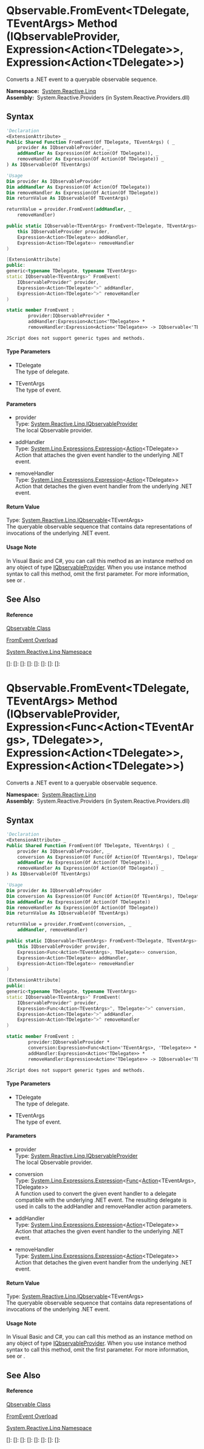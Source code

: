 # Qbservable.FromEvent\<TDelegate, TEventArgs\> Method (IQbservableProvider, Expression\<Action\<TDelegate\>\>, Expression\<Action\<TDelegate\>\>)

Converts a .NET event to a queryable observable sequence.

**Namespace:**  [System.Reactive.Linq](System.Reactive.Linq\System.Reactive.Linq.md)  
**Assembly:**  System.Reactive.Providers (in System.Reactive.Providers.dll)

## Syntax

```vb
'Declaration
<ExtensionAttribute> _
Public Shared Function FromEvent(Of TDelegate, TEventArgs) ( _
    provider As IQbservableProvider, _
    addHandler As Expression(Of Action(Of TDelegate)), _
    removeHandler As Expression(Of Action(Of TDelegate)) _
) As IQbservable(Of TEventArgs)
```

```vb
'Usage
Dim provider As IQbservableProvider
Dim addHandler As Expression(Of Action(Of TDelegate))
Dim removeHandler As Expression(Of Action(Of TDelegate))
Dim returnValue As IQbservable(Of TEventArgs)

returnValue = provider.FromEvent(addHandler, _
    removeHandler)
```

```csharp
public static IQbservable<TEventArgs> FromEvent<TDelegate, TEventArgs>(
    this IQbservableProvider provider,
    Expression<Action<TDelegate>> addHandler,
    Expression<Action<TDelegate>> removeHandler
)
```

```c++
[ExtensionAttribute]
public:
generic<typename TDelegate, typename TEventArgs>
static IQbservable<TEventArgs>^ FromEvent(
    IQbservableProvider^ provider, 
    Expression<Action<TDelegate>^>^ addHandler, 
    Expression<Action<TDelegate>^>^ removeHandler
)
```

```fsharp
static member FromEvent : 
        provider:IQbservableProvider * 
        addHandler:Expression<Action<'TDelegate>> * 
        removeHandler:Expression<Action<'TDelegate>> -> IQbservable<'TEventArgs> 
```

```jscript
JScript does not support generic types and methods.
```

#### Type Parameters

- TDelegate  
  The type of delegate.

- TEventArgs  
  The type of event.

#### Parameters

- provider  
  Type: [System.Reactive.Linq.IQbservableProvider](IQbservableProvider\IQbservableProvider.md)  
  The local Qbservable provider.

- addHandler  
  Type: [System.Linq.Expressions.Expression](https://msdn.microsoft.com/en-us/library/Bb335710)\<[Action](https://msdn.microsoft.com/en-us/library/018hxwa8)\<TDelegate\>\>  
  Action that attaches the given event handler to the underlying .NET event.

- removeHandler  
  Type: [System.Linq.Expressions.Expression](https://msdn.microsoft.com/en-us/library/Bb335710)\<[Action](https://msdn.microsoft.com/en-us/library/018hxwa8)\<TDelegate\>\>  
  Action that detaches the given event handler from the underlying .NET event.

#### Return Value

Type: [System.Reactive.Linq.IQbservable](IQbservable\IQbservable(TSource).md)\<TEventArgs\>  
The queryable observable sequence that contains data representations of invocations of the underlying .NET event.

#### Usage Note

In Visual Basic and C\#, you can call this method as an instance method on any object of type [IQbservableProvider](IQbservableProvider\IQbservableProvider.md). When you use instance method syntax to call this method, omit the first parameter. For more information, see [](https://msdn.microsoft.com/en-us/library/Bb384936) or [](https://msdn.microsoft.com/en-us/library/Bb383977).

## See Also

#### Reference

[Qbservable Class](Qbservable\Qbservable.md)

[FromEvent Overload](FromEvent\Qbservable.FromEvent.md)

[System.Reactive.Linq Namespace](System.Reactive.Linq\System.Reactive.Linq.md)

[]: 
[]: 
[]: 
[]: 
[]: 
[]: 
[]: 
[]: 
# Qbservable.FromEvent\<TDelegate, TEventArgs\> Method (IQbservableProvider, Expression\<Func\<Action\<TEventArgs\>, TDelegate\>\>, Expression\<Action\<TDelegate\>\>, Expression\<Action\<TDelegate\>\>)

Converts a .NET event to a queryable observable sequence.

**Namespace:**  [System.Reactive.Linq](System.Reactive.Linq\System.Reactive.Linq.md)  
**Assembly:**  System.Reactive.Providers (in System.Reactive.Providers.dll)

## Syntax

```vb
'Declaration
<ExtensionAttribute> _
Public Shared Function FromEvent(Of TDelegate, TEventArgs) ( _
    provider As IQbservableProvider, _
    conversion As Expression(Of Func(Of Action(Of TEventArgs), TDelegate)), _
    addHandler As Expression(Of Action(Of TDelegate)), _
    removeHandler As Expression(Of Action(Of TDelegate)) _
) As IQbservable(Of TEventArgs)
```

```vb
'Usage
Dim provider As IQbservableProvider
Dim conversion As Expression(Of Func(Of Action(Of TEventArgs), TDelegate))
Dim addHandler As Expression(Of Action(Of TDelegate))
Dim removeHandler As Expression(Of Action(Of TDelegate))
Dim returnValue As IQbservable(Of TEventArgs)

returnValue = provider.FromEvent(conversion, _
    addHandler, removeHandler)
```

```csharp
public static IQbservable<TEventArgs> FromEvent<TDelegate, TEventArgs>(
    this IQbservableProvider provider,
    Expression<Func<Action<TEventArgs>, TDelegate>> conversion,
    Expression<Action<TDelegate>> addHandler,
    Expression<Action<TDelegate>> removeHandler
)
```

```c++
[ExtensionAttribute]
public:
generic<typename TDelegate, typename TEventArgs>
static IQbservable<TEventArgs>^ FromEvent(
    IQbservableProvider^ provider, 
    Expression<Func<Action<TEventArgs>^, TDelegate>^>^ conversion, 
    Expression<Action<TDelegate>^>^ addHandler, 
    Expression<Action<TDelegate>^>^ removeHandler
)
```

```fsharp
static member FromEvent : 
        provider:IQbservableProvider * 
        conversion:Expression<Func<Action<'TEventArgs>, 'TDelegate>> * 
        addHandler:Expression<Action<'TDelegate>> * 
        removeHandler:Expression<Action<'TDelegate>> -> IQbservable<'TEventArgs> 
```

```jscript
JScript does not support generic types and methods.
```

#### Type Parameters

- TDelegate  
  The type of delegate.

- TEventArgs  
  The type of event.

#### Parameters

- provider  
  Type: [System.Reactive.Linq.IQbservableProvider](IQbservableProvider\IQbservableProvider.md)  
  The local Qbservable provider.

- conversion  
  Type: [System.Linq.Expressions.Expression](https://msdn.microsoft.com/en-us/library/Bb335710)\<[Func](https://msdn.microsoft.com/en-us/library/Bb549151)\<[Action](https://msdn.microsoft.com/en-us/library/018hxwa8)\<TEventArgs\>, TDelegate\>\>  
  A function used to convert the given event handler to a delegate compatible with the underlying .NET event. The resulting delegate is used in calls to the addHandler and removeHandler action parameters.

- addHandler  
  Type: [System.Linq.Expressions.Expression](https://msdn.microsoft.com/en-us/library/Bb335710)\<[Action](https://msdn.microsoft.com/en-us/library/018hxwa8)\<TDelegate\>\>  
  Action that attaches the given event handler to the underlying .NET event.

- removeHandler  
  Type: [System.Linq.Expressions.Expression](https://msdn.microsoft.com/en-us/library/Bb335710)\<[Action](https://msdn.microsoft.com/en-us/library/018hxwa8)\<TDelegate\>\>  
  Action that detaches the given event handler from the underlying .NET event.

#### Return Value

Type: [System.Reactive.Linq.IQbservable](IQbservable\IQbservable(TSource).md)\<TEventArgs\>  
The queryable observable sequence that contains data representations of invocations of the underlying .NET event.

#### Usage Note

In Visual Basic and C\#, you can call this method as an instance method on any object of type [IQbservableProvider](IQbservableProvider\IQbservableProvider.md). When you use instance method syntax to call this method, omit the first parameter. For more information, see [](https://msdn.microsoft.com/en-us/library/Bb384936) or [](https://msdn.microsoft.com/en-us/library/Bb383977).

## See Also

#### Reference

[Qbservable Class](Qbservable\Qbservable.md)

[FromEvent Overload](FromEvent\Qbservable.FromEvent.md)

[System.Reactive.Linq Namespace](System.Reactive.Linq\System.Reactive.Linq.md)

[]: 
[]: 
[]: 
[]: 
[]: 
[]: 
[]: 
[]: 